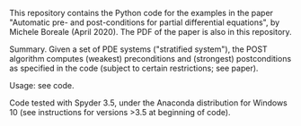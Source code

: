 This repository contains the Python code for the examples in the paper "Automatic pre- and post-conditions for partial differential equations",
by Michele Boreale (April 2020). The PDF of the paper is also in this repository. 

Summary.
Given a set of PDE systems ("stratified system"), the POST algorithm computes (weakest) 
preconditions and (strongest) postconditions as specified in the code (subject to certain restrictions; 
see paper).

Usage: see code.

Code tested with Spyder 3.5, under the Anaconda distribution for Windows 10 (see instructions for versions >3.5 at beginning of code).

